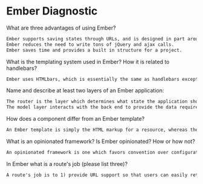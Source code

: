 # Ember Diagnostic

What are three advantages of using Ember?

```md
Ember supports saving states through URLs, and is designed in part around that principle
Ember reduces the need to write tons of jQuery and ajax calls.
Ember saves time and provides a built in structure for a project.
```

What is the templating system used in Ember? How it is related to
handlebars?

```md
Ember uses HTMLbars, which is essentially the same as handlebars except that it directly creates DOM elements rather than just html strings
```

Name and describe at least two layers of an Ember application:

```md
The router is the layer which determines what state the application should be in at any given point.
The model layer interacts with the back end to provide the data required by the application
```

How does a component differ from an Ember template?

```md
An Ember template is simply the HTML markup for a resource, whereas the component encompasses all the actions and data for that resource as well as the template
```

What is an opinionated framework? Is Ember opinionated? How or how not?

```md
An opinionated framework is one which favors convention over configuration and in some sense forces a particular structure onto a project. Ember is most certainly opinionated, because it enforces certain naimg conventions, application structure philosophy (aka an MVVM framework), and interactions between components.
```

In Ember what is a route's job (please list three)?

```md
A route's job is to 1) provide URL support so that users can easily return to a given application state, 2) tell the application which templates to display, and 3) tell the application which methods, if any, to invoke to provide data/content to the template.
```
